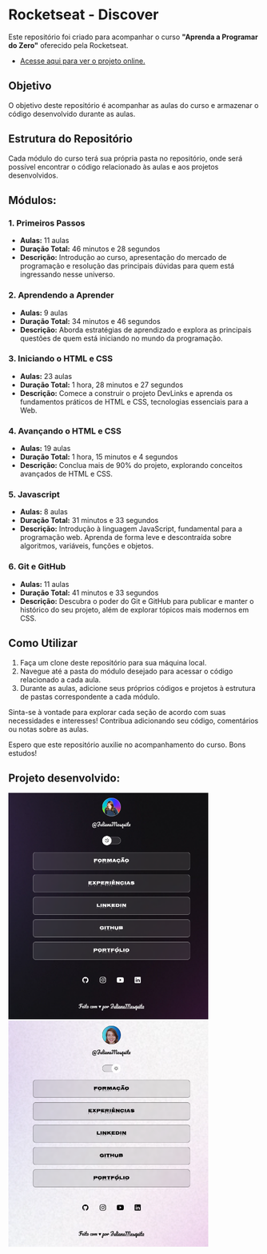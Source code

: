 # Rocketseat - Discover

Este repositório foi criado para acompanhar o curso **"Aprenda a Programar do Zero"** oferecido pela Rocketseat.

- <a href="https://julianamariasousamesquita.github.io/rocketseat-discover/" target="_blank"> Acesse aqui para ver o projeto online. </a>

## Objetivo

O objetivo deste repositório é acompanhar as aulas do curso e armazenar o código desenvolvido durante as aulas.

## Estrutura do Repositório

Cada módulo do curso terá sua própria pasta no repositório, onde será possível encontrar o código relacionado às aulas e aos projetos desenvolvidos.

## Módulos:

### 1. Primeiros Passos

- **Aulas:** 11 aulas
- **Duração Total:** 46 minutos e 28 segundos
- **Descrição:** Introdução ao curso, apresentação do mercado de programação e resolução das principais dúvidas para quem está ingressando nesse universo.

### 2. Aprendendo a Aprender

- **Aulas:** 9 aulas
- **Duração Total:** 34 minutos e 46 segundos
- **Descrição:** Aborda estratégias de aprendizado e explora as principais questões de quem está iniciando no mundo da programação.

### 3. Iniciando o HTML e CSS

- **Aulas:** 23 aulas
- **Duração Total:** 1 hora, 28 minutos e 27 segundos
- **Descrição:** Comece a construir o projeto DevLinks e aprenda os fundamentos práticos de HTML e CSS, tecnologias essenciais para a Web.

### 4. Avançando o HTML e CSS

- **Aulas:** 19 aulas
- **Duração Total:** 1 hora, 15 minutos e 4 segundos
- **Descrição:** Conclua mais de 90% do projeto, explorando conceitos avançados de HTML e CSS.

### 5. Javascript

- **Aulas:** 8 aulas
- **Duração Total:** 31 minutos e 33 segundos
- **Descrição:** Introdução à linguagem JavaScript, fundamental para a programação web. Aprenda de forma leve e descontraída sobre algoritmos, variáveis, funções e objetos.

### 6. Git e GitHub

- **Aulas:** 11 aulas
- **Duração Total:** 41 minutos e 33 segundos
- **Descrição:** Descubra o poder do Git e GitHub para publicar e manter o histórico do seu projeto, além de explorar tópicos mais modernos em CSS.

## Como Utilizar

1. Faça um clone deste repositório para sua máquina local.
2. Navegue até a pasta do módulo desejado para acessar o código relacionado a cada aula.
3. Durante as aulas, adicione seus próprios códigos e projetos à estrutura de pastas correspondente a cada módulo.

Sinta-se à vontade para explorar cada seção de acordo com suas necessidades e interesses! Contribua adicionando seu código, comentários ou notas sobre as aulas.

Espero que este repositório auxilie no acompanhamento do curso. Bons estudos!

## Projeto desenvolvido:

<img src="./assets/image.png" width="400"> <img src="./assets/image-1.png" width="400">
